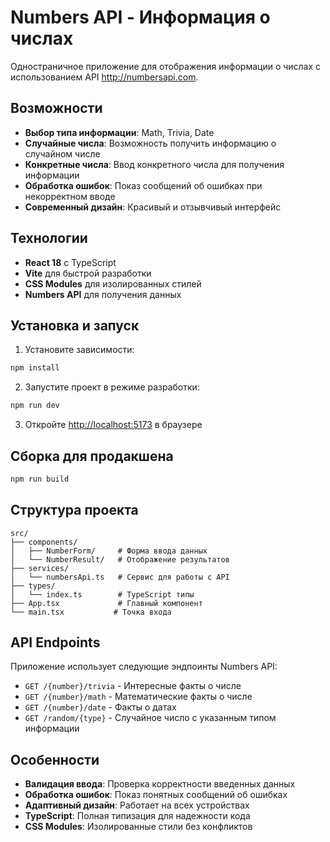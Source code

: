 # Numbers API - Информация о числах

Одностраничное приложение для отображения информации о числах с использованием API http://numbersapi.com.

## Возможности

-   **Выбор типа информации**: Math, Trivia, Date
-   **Случайные числа**: Возможность получить информацию о случайном числе
-   **Конкретные числа**: Ввод конкретного числа для получения информации
-   **Обработка ошибок**: Показ сообщений об ошибках при некорректном вводе
-   **Современный дизайн**: Красивый и отзывчивый интерфейс

## Технологии

-   **React 18** с TypeScript
-   **Vite** для быстрой разработки
-   **CSS Modules** для изолированных стилей
-   **Numbers API** для получения данных

## Установка и запуск

1. Установите зависимости:

```bash
npm install
```

2. Запустите проект в режиме разработки:

```bash
npm run dev
```

3. Откройте [http://localhost:5173](http://localhost:5173) в браузере

## Сборка для продакшена

```bash
npm run build
```

## Структура проекта

```
src/
├── components/
│   ├── NumberForm/     # Форма ввода данных
│   └── NumberResult/   # Отображение результатов
├── services/
│   └── numbersApi.ts   # Сервис для работы с API
├── types/
│   └── index.ts        # TypeScript типы
├── App.tsx             # Главный компонент
└── main.tsx           # Точка входа
```

## API Endpoints

Приложение использует следующие эндпоинты Numbers API:

-   `GET /{number}/trivia` - Интересные факты о числе
-   `GET /{number}/math` - Математические факты о числе
-   `GET /{number}/date` - Факты о датах
-   `GET /random/{type}` - Случайное число с указанным типом информации

## Особенности

-   **Валидация ввода**: Проверка корректности введенных данных
-   **Обработка ошибок**: Показ понятных сообщений об ошибках
-   **Адаптивный дизайн**: Работает на всех устройствах
-   **TypeScript**: Полная типизация для надежности кода
-   **CSS Modules**: Изолированные стили без конфликтов
